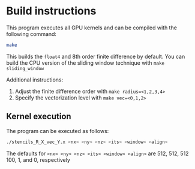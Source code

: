 # Build instructions

This program executes all GPU kernels and can be compiled with the following command:

```bash
make
```

This builds the `float4` and 8th order finite difference by default.
You can build the CPU version of the sliding window technique with `make sliding_window`

Additional instructions:

1. Adjust the finite difference order with `make radius=<1,2,3,4>`
2. Specify the vectorization level with `make vec=<0,1,2>`

## Kernel execution

The program can be executed as follows:

```bash
./stencils_R_X_vec_Y.x <nx> <ny> <nz> <its> <window> <align>
```

The defaults for `<nx> <ny> <nz> <its> <window> <align>` are 512, 512, 512 100, 1, and 0, respectively

